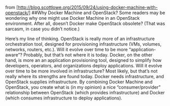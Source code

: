 from [http://blog.scottlowe.org/2015/09/24/using-docker-machine-with-openstack/]
##Why Docker Machine and OpenStack?
Some readers may be wondering why one might use Docker Machine in an OpenStack environment. After all, doesn’t Docker make OpenStack obsolete? (That was sarcasm, in case you didn’t notice.)

Here’s my line of thinking. OpenStack is really more of an infrastructure orchestration tool, designed for provisioning infrastructure (VMs, volumes, networks, routers, etc.). Will it evolve over time to be more “application-aware”? Probably, but that’s not where it is today. Docker, on the other hand, is more an an application provisioning tool, designed to simplify how developers, operators, and organizations deploy applications. Will it evolve over time to be more involved in infrastructure? Most likely, but that’s not really where its strengths are found today. Docker needs infrastructure, and OpenStack supplies infrastructure. By combining Docker Machine and OpenStack, you create what is (in my opinion) a nice “consumer/provider” relationship between OpenStack (which provides infrastructure) and Docker (which consumes infrastructure to deploy applications).
